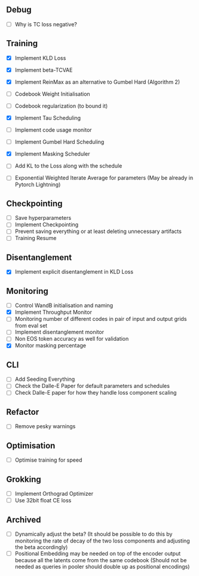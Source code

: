 

## Debug 
- [ ] Why is TC loss negative?

## Training
- [x] Implement KLD Loss
- [x] Implement beta-TCVAE
- [x] Implement ReinMax as an alternative to Gumbel Hard (Algorithm 2)
- [ ] Codebook Weight Initialisation
- [ ] Codebook regularization (to bound it)
- [x] Implement Tau Scheduling
- [ ] Implement code usage monitor
- [ ] Implement Gumbel Hard Scheduling
- [x] Implement Masking Scheduler
- [ ] Add KL to the Loss along with the schedule
- [ ] Exponential Weighted Iterate Average for parameters (May be already in Pytorch Lightning)


## Checkpointing
- [ ] Save hyperparameters
- [ ] Implement Checkpointing
- [ ] Prevent saving everything or at least deleting unnecessary artifacts
- [ ] Training Resume

## Disentanglement
- [x] Implement explicit disentanglement in KLD Loss


## Monitoring
- [ ] Control WandB initialisation and naming
- [x] Implement Throughput Monitor
- [ ] Monitoring number of different codes in pair of input and output grids from eval set
- [ ] Implement disentanglement monitor
- [ ] Non EOS token accuracy as well for validation
- [x] Monitor masking percentage

## CLI
- [ ] Add Seeding Everything
- [ ] Check the Dalle-E Paper for default parameters and schedules
- [ ] Check Dalle-E paper for how they handle loss component scaling

## Refactor
- [ ] Remove pesky warnings

## Optimisation
- [ ] Optimise training for speed

## Grokking
- [ ] Implement Orthograd Optimizer
- [ ] Use 32bit float CE loss

## Archived
- [ ] Dynamically adjust the beta? (It should be possible to do this by monitoring the rate of decay of the two loss components and adjusting the beta accordingly)
- [ ] Positional Embedding may be needed on top of the encoder output because all the latents come from the same codebook (Should not be needed as queries in pooler should double up as positional encodings)